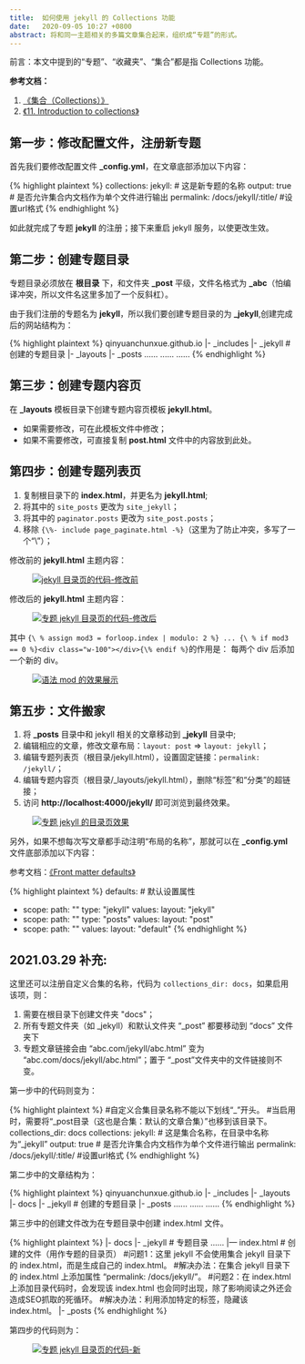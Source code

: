 ```yaml
---
title:  如何使用 jekyll 的 Collections 功能  
date:   2020-09-05 10:27 +0800
abstract: 将和同一主题相关的多篇文章集合起来，组织成“专题”的形式。
---
```


<p class="post-body-mark">
前言：本文中提到的“专题”、“收藏夹”、“集合”都是指 Collections 功能。
</p>

<p><strong>参考文档：</strong></p>

1. <a href="http://jekyllcn.com/docs/collections/">《集合（Collections）》</a>
2. <a href="https://learn.cloudcannon.com/jekyll/introduction-to-jekyll-collections/">《11. Introduction to collections》</a>

## 第一步：修改配置文件，注册新专题

首先我们要修改配置文件 <b>_config.yml</b>，在文章底部添加以下内容：

{% highlight plaintext %}
collections:
  jekyll: # 这是新专题的名称
    output: true  # 是否允许集合内文档作为单个文件进行输出
    permalink: /docs/jekyll/:title/ #设置url格式
{% endhighlight %}

如此就完成了专题 <b>jekyll</b> 的注册；接下来重启 jekyll 服务，以使更改生效。

## 第二步：创建专题目录

专题目录必须放在 <b>根目录</b> 下，和文件夹 <b>_post</b> 平级，文件名格式为 <b>\_abc</b>（怕编译冲突，所以文件名这里多加了一个反斜杠）。

由于我们注册的专题名为 <b>jekyll</b>，所以我们要创建专题目录的为 <b>_jekyll</b>,创建完成后的网站结构为：

{% highlight plaintext %}
qinyuanchunxue.github.io
    |- _includes
    |- _jekyll  # 创建的专题目录
    |- _layouts
    |- _posts
    ......
    ......
    ......
{% endhighlight %}

## 第三步：创建专题内容页
    
在 <b>_layouts</b> 模板目录下创建专题内容页模板 <b>jekyll.html</b>。
  * 如果需要修改，可在此模板文件中修改；
  * 如果不需要修改，可直接复制 <b>post.html</b> 文件中的内容放到此处。
  
## 第四步：创建专题列表页  

1. 复制根目录下的 <b>index.html</b>，并更名为 <b>jekyll.html</b>;
2. 将其中的 `site_posts` 更改为 `site_jekyll`；
3. 将其中的 `paginator.posts` 更改为 `site_post.posts`；
4. 移除 `{\%- include page_paginate.html -%}`（这里为了防止冲突，多写了一个“\”）；

修改前的 <b>jekyll.html</b> 主题内容：

<figure class="post-body-img-figure">
    <div class="row justify-content-center">
        <div class="col-12 col-lg-12">
            <a class="d-block" href="{{ site.baseurl | relative_url }}/assets/post/2020-09-05-how-to-use-jekyll-collections-function/jekyll-html-before.jpg">
                <img class="w-100" src="{{ site.baseurl | relative_url }}/assets/post/2020-09-05-how-to-use-jekyll-collections-function/jekyll-html-before.jpg" alt="jekyll 目录页的代码-修改前">
            </a>
        </div>
    </div>
</figure>

修改后的 <b>jekyll.html</b> 主题内容：

<figure class="post-body-img-figure">
    <div class="row justify-content-center">
        <div class="col-12 col-lg-12">
            <a class="d-block" href="{{ site.baseurl | relative_url }}/assets/post/2020-09-05-how-to-use-jekyll-collections-function/jekyll-html-after.jpg">
                <img class="w-100" src="{{ site.baseurl | relative_url }}/assets/post/2020-09-05-how-to-use-jekyll-collections-function/jekyll-html-after.jpg" alt="专题 jekyll 目录页的代码-修改后">
            </a>
        </div>
    </div>
</figure>

其中 `{\ % assign mod3 = forloop.index | modulo: 2 %} ... {\ % if mod3 == 0 %}<div class="w-100"></div>{\% endif %}`的作用是：
每两个 div 后添加一个新的 div。

<figure class="post-body-img-figure">
    <div class="row justify-content-center">
        <div class="col-12 col-lg-12">
            <a class="d-block" href="{{ site.baseurl | relative_url }}/assets/post/2020-09-05-how-to-use-jekyll-collections-function/jekyll-html-modulo.jpg">
                <img class="w-100" src="{{ site.baseurl | relative_url }}/assets/post/2020-09-05-how-to-use-jekyll-collections-function/jekyll-html-modulo.jpg" alt="语法 mod 的效果展示">
            </a>
        </div>
    </div>
</figure>

## 第五步：文件搬家

1. 将 <b>_posts</b> 目录中和 jekyll 相关的文章移动到 <b>_jekyll</b> 目录中;
2. 编辑相应的文章，修改文章布局：`layout: post` => `layout: jekyll`；
3. 编辑专题列表页（根目录/jekyll.html），设置固定链接：`permalink: /jekyll/`；
4. 编辑专题内容页（根目录/_layouts/jekyll.html），删除“标签”和“分类”的超链接；
5. 访问 <b>http://localhost:4000/jekyll/</b> 即可浏览到最终效果。

<figure class="post-body-img-figure">
    <div class="row justify-content-center">
        <div class="col-12 col-lg-12">
            <a class="d-block" href="{{ site.baseurl | relative_url }}/assets/post/2020-09-05-how-to-use-jekyll-collections-function/jekyll-html-end.jpg">
                <img class="w-100" src="{{ site.baseurl | relative_url }}/assets/post/2020-09-05-how-to-use-jekyll-collections-function/jekyll-html-end.jpg" alt="专题 jekyll 的目录页效果">
            </a>
        </div>
    </div>
</figure>

另外，如果不想每次写文章都手动注明“布局的名称”，那就可以在 <b>_config.yml</b> 文件底部添加以下内容：

参考文档：[《Front matter defaults》](https://jekyllrb.com/docs/step-by-step/09-collections/#front-matter-defaults")

{% highlight plaintext %}
defaults:   # 默认设置属性
  - scope:
      path: ""
      type: "jekyll"
    values:
      layout: "jekyll"
  - scope:
      path: ""
      type: "posts"
    values:
      layout: "post"
  - scope:
      path: ""
    values:
      layout: "default"
{% endhighlight %}

## 2021.03.29 补充:

这里还可以注册自定义合集的名称，代码为 `collections_dir: docs`，如果启用该项，则：

1. 需要在根目录下创建文件夹 "docs"；
2. 所有专题文件夹（如 _jekyll）和默认文件夹 “_post” 都要移动到 “docs” 文件夹下
3. 专题文章链接会由 “abc.com/jekyll/abc.html” 变为 “abc.com/docs/jekyll/abc.html”；置于 “_post”文件夹中的文件链接则不变。

第一步中的代码则变为：

{% highlight plaintext %}
#自定义合集目录名称不能以下划线“_”开头。
#当启用时，需要将“_post目录（这也是合集：默认的文章合集）”也移到该目录下。
collections_dir: docs
collections:
    jekyll: # 这是集合名称，在目录中名称为“_jekyll”
        output: true  # 是否允许集合内文档作为单个文件进行输出
        permalink: /docs/jekyll/:title/ #设置url格式
{% endhighlight %}

第二步中的文章结构为：

{% highlight plaintext %}
qinyuanchunxue.github.io
    |- _includes
    |- _layouts
    |- docs
        |- _jekyll  # 创建的专题目录
        |- _posts
    ......
    ......
    ......
{% endhighlight %}

第三步中的创建文件改为在专题目录中创建 index.html 文件。

{% highlight plaintext %}
|- docs
    |- _jekyll  # 专题目录
        ......
        |— index.html # 创建的文件（用作专题的目录页）
        #问题1：这里 jekyll 不会使用集合 jekyll 目录下的 index.html，而是生成自己的 index.html。
        #解决办法：在集合 jekyll 目录下的 index.html 上添加属性 “permalink: /docs/jekyll/”。
        #问题2：在 index.html 上添加目录代码时，会发现该 index.html 也会同时出现，除了影响阅读之外还会造成SEO抓取的死循环。
        #解决办法：利用添加特定的标签，隐藏该 index.html。
    |- _posts
{% endhighlight %}

第四步的代码则为：

<figure class="post-body-img-figure">
    <div class="row justify-content-center">
        <div class="col-12 col-lg-12">
            <a class="d-block" href="{{ site.baseurl | relative_url }}/assets/post/2020-09-05-how-to-use-jekyll-collections-function/jekyll-html-after-new.jpg">
                <img class="w-100" src="{{ site.baseurl | relative_url }}/assets/post/2020-09-05-how-to-use-jekyll-collections-function/jekyll-html-after-new.jpg" alt="专题 jekyll 目录页的代码-新">
            </a>
        </div>
    </div>
</figure>